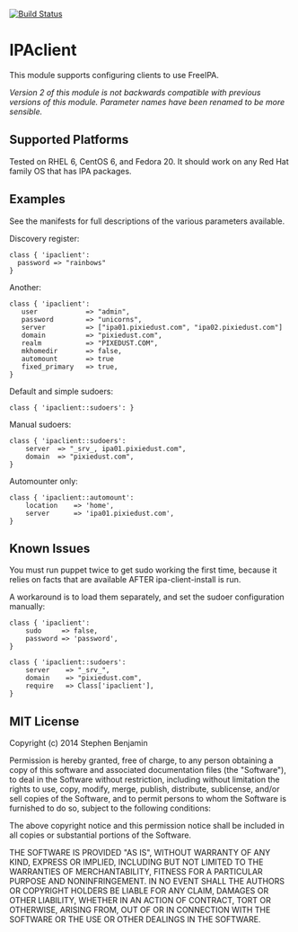 [![Build Status](https://travis-ci.org/stbenjam/puppet-ipaclient.svg?branch=master)](https://travis-ci.org/stbenjam/puppet-ipaclient)

IPAclient
========

This module supports configuring clients to use FreeIPA.

_Version 2 of this module is not backwards compatible
with previous versions of this module. Parameter names
have been renamed to be more sensible._

Supported Platforms
-------------------

Tested on RHEL 6, CentOS 6, and Fedora 20.  It should work on any
Red Hat family OS that has IPA packages.

Examples
--------

See the manifests for full descriptions of the various parameters
available.

Discovery register:

    class { 'ipaclient':
      password => "rainbows"
    }

Another:

    class { 'ipaclient':
       user            => "admin",
       password        => "unicorns",
       server          => ["ipa01.pixiedust.com", "ipa02.pixiedust.com"]
       domain          => "pixiedust.com",
       realm           => "PIXEDUST.COM",
       mkhomedir       => false,
       automount       => true
       fixed_primary   => true,
    }

Default and simple sudoers:

    class { 'ipaclient::sudoers': }

Manual sudoers:

    class { 'ipaclient::sudoers':
        server  => "_srv_, ipa01.pixiedust.com",
        domain  => "pixiedust.com",
    }

Automounter only:

    class { 'ipaclient::automount':
        location    => 'home',
        server      => 'ipa01.pixiedust.com',
    }

Known Issues
------------

You must run puppet twice to get sudo working the first time, because it
relies on facts that are available AFTER ipa-client-install is run.

A workaround is to load them separately, and set the sudoer configuration
manually:

    class { 'ipaclient':
        sudo     => false,
        password => 'password',
    }

    class { 'ipaclient::sudoers':
        server    => "_srv_",
        domain    => "pixiedust.com",
        require   => Class['ipaclient'],
    }

MIT License
-----------
Copyright (c) 2014 Stephen Benjamin

Permission is hereby granted, free of charge, to any person obtaining 
a copy of this software and associated documentation files (the "Software"), 
to deal in the Software without restriction, including without limitation 
the rights to use, copy, modify, merge, publish, distribute, sublicense, 
and/or sell copies of the Software, and to permit persons to whom the Software 
is furnished to do so, subject to the following conditions:

The above copyright notice and this permission notice shall be included in
 all copies or substantial portions of the Software.

THE SOFTWARE IS PROVIDED "AS IS", WITHOUT WARRANTY OF ANY KIND, EXPRESS OR
IMPLIED, INCLUDING BUT NOT LIMITED TO THE WARRANTIES OF MERCHANTABILITY, 
FITNESS FOR A PARTICULAR PURPOSE AND NONINFRINGEMENT. IN NO EVENT SHALL THE 
AUTHORS OR COPYRIGHT HOLDERS BE LIABLE FOR ANY CLAIM, DAMAGES OR OTHER 
LIABILITY, WHETHER IN AN ACTION OF CONTRACT, TORT OR OTHERWISE, ARISING FROM, 
OUT OF OR IN CONNECTION WITH THE SOFTWARE OR THE USE OR OTHER DEALINGS IN 
THE SOFTWARE.

